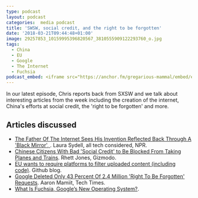 ```yaml
---
type: podcast
layout: podcast
categories:  media podcast
title: 'SWSW, social credit, and the right to be forgotten'
date: '2018-03-21T09:44:48+01:00'
image: 29257853_10159995396820567_3810555909122293760_o.jpg
tags:
  - China
  - EU
  - Google
  - The Internet
  - Fuchsia
podcast_embed: <iframe src="https://anchor.fm/gregarious-mammal/embed/episodes/SWSW--social-credit--and-the-right-to-be-forgotten-e17n4v" height="102px" width="400px" frameborder="0" scrolling="no"></iframe>
---
```


In our latest episode, Chris reports back from SXSW and we talk about interesting articles from the week including the creation of the internet, China's efforts at social credit, the 'right to be forgotten' and more.

## Articles discussed

-   [The Father Of The Internet Sees His Invention Reflected Back Through A 'Black Mirror', ](https://www.npr.org/sections/alltechconsidered/2018/02/20/583682937/the-father-of-the-internet-sees-his-invention-reflected-back-through-a-black-mir). Laura Sydell, all tech considered, NPR.
-   [Chinese Citizens With Bad 'Social Credit' to Be Blocked From Taking Planes and Trains](https://gizmodo.com/chinese-citizens-with-bad-social-credit-to-be-blocked-f-1823845648). Rhett Jones, Gizmodo.
-   [EU wants to require platforms to filter uploaded content (including code)](https://blog.github.com/2018-03-14-eu-proposal-upload-filters-code/). Github blog.
-   [Google Deleted Only 43 Percent Of 2.4 Million 'Right To Be Forgotten' Requests](https://www.techtimes.com/articles/222046/20180228/google-deleted-only-43-percent-of-2-4-million-right-to-be-forgotten-requests.htm). Aaron Mamiit, Tech Times.
-   [What Is Fuchsia, Google’s New Operating System?](https://www.howtogeek.com/345777/what-is-fuchsia-googles-new-operating-system/).
